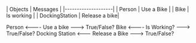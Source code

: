 | Objects | Messages |
|--------------------|
| Person | Use a Bike |
| Bike | Is working |
| DockingStation | Release a bike|

Person <---- Use a bike ---> True/False? Bike <---- Is Working? ---> True/False? Docking Station <--- Release a Bike ---> True/False?
